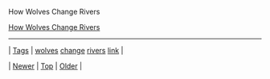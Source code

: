<!--
title: How Wolves Change Rivers
date: 2020-06-28T15:27:00.031Z
tags: wolves, change, rivers, link
-->


How Wolves Change Rivers

[How Wolves Change Rivers](http://youtu.be/ysa5OBhXz-Q)

<!--BOTTOM-POST-NAVIGATION-->
---

| [Tags](tags.md) | [wolves](tag-wolves.md) [change](tag-change.md) [rivers](tag-rivers.md) [link](tag-link.md) |

| [Newer](100200065729.md) | [Top](index.md) | [Older](100224821759.md) |